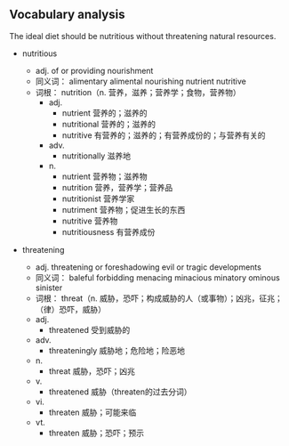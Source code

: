 ## Vocabulary analysis

The ideal diet should be nutritious without threatening natural resources.
- nutritious
  - adj. of or providing nourishment
  - 同义词： alimentary alimental nourishing nutrient nutritive
  - 词根： nutrition（n. 营养，滋养；营养学；食物，营养物）
    - adj.
      - nutrient 营养的；滋养的
      - nutritional 营养的；滋养的
      - nutritive 有营养的；滋养的；有营养成份的；与营养有关的
    - adv.
      - nutritionally 滋养地
    - n.
      - nutrient 营养物；滋养物
      - nutrition 营养，营养学；营养品
      - nutritionist 营养学家
      - nutriment 营养物；促进生长的东西
      - nutritive 营养物
      - nutritiousness 有营养成份

- threatening
  - adj. threatening or foreshadowing evil or tragic developments
  - 同义词： baleful forbidding menacing minacious minatory ominous sinister
  - 词根： threat（n. 威胁，恐吓；构成威胁的人（或事物）；凶兆，征兆；（律）恐吓，威胁）
  - adj.
    - threatened 受到威胁的
  - adv.
    - threateningly 威胁地；危险地；险恶地
  - n.
    - threat 威胁，恐吓；凶兆
  - v.
    - threatened 威胁（threaten的过去分词）
  - vi.
    - threaten 威胁；可能来临
  - vt.
    - threaten 威胁；恐吓；预示

